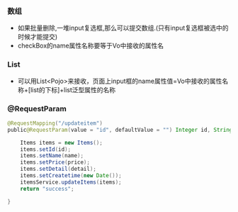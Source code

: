 ### 数组

* 如果批量删除,一堆input复选框,那么可以提交数组.\(只有input复选框被选中的时候才能提交\)
* checkBox的name属性名称要等于Vo中接收的属性名

### List

* 可以用List&lt;Pojo&gt;来接收，页面上input框的name属性值=Vo中接收的属性名称+\[list的下标\]+list泛型属性的名称

### @RequestParam

```java
@RequestMapping("/updateitem")
public@RequestParam(value = "id", defaultValue = "") Integer id, String updateitem(Integer id, String name, Float price, String detail) throws Exception {

    Items items = new Items();
    items.setId(id);
    items.setName(name);
    items.setPrice(price);
    items.setDetail(detail);
    items.setCreatetime(new Date());
    itemsService.updateItems(items);
    return "success";

}
```



